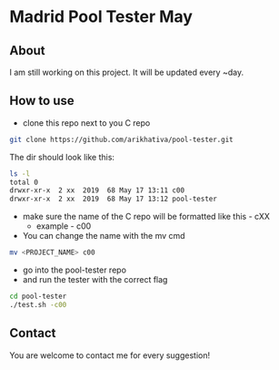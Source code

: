 
# Madrid Pool Tester May

## About
I am still working on this project.
It will be updated every ~day.

## How to use
* clone this repo next to you C repo

```sh
git clone https://github.com/arikhativa/pool-tester.git
```
The dir should look like this:

```sh
ls -l
total 0
drwxr-xr-x  2 xx  2019  68 May 17 13:11 c00
drwxr-xr-x  2 xx  2019  68 May 17 13:12 pool-tester
```

* make sure the name of the C repo will be formatted like this - cXX
  * example - c00
* You can change the name with the mv cmd

```sh
mv <PROJECT_NAME> c00
```

* go into the pool-tester repo
* and run the tester with the correct flag

```sh
cd pool-tester
./test.sh -c00
```

## Contact
You are welcome to contact me for every suggestion!